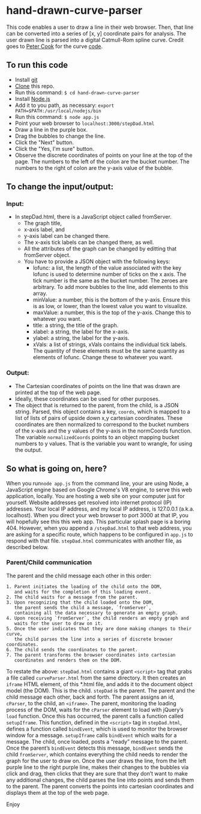 # hand-drawn-curve-parser
This code enables a user to draw a line in their web browser.  Then, that line can be converted into a series of [x, y] coordinate pairs for analysis.  The user drawn line is parsed into a digital Catmull-Rom spline curve. Credit goes to [Peter Cook](https://www.animateddata.com) for the curve [code](http://bl.ocks.org/d3indepth/b6d4845973089bc1012dec1674d3aff8).  

## To run this code

* Install [git](https://github.com/git-guides/install-git)
* [Clone](https://github.com/git-guides/git-clone) this repo.
* Run this command: `$ cd hand-drawn-curve-parser`
* Install [Node.js](https://nodejs.org/en/download/)
* Add it to you path, as necessary: `export PATH=$PATH:/usr/local/nodejs/bin`
* Run this command: `$ node app.js`
* Point your web browser to `localhost:3000/stepDad.html`
* Draw a line in the purple box.
* Drag the bubbles to change the line.
* Click the "Next" button.
* Click the "Yes, I'm sure" button.
* Observe the discrete coordinates of points on your line at the top of the page. The numbers to the left of the colon are the bucket number.  The numbers to the right of colon are the y-axis value of the bubble.





## To change the input/output:

### Input:

* In stepDad.html, there is a JavaScript object called fromServer.  
    * The graph title,
    * x-axis label, and 
    * y-axis label can be changed there. 
    * The x-axis tick labels can be changed there, as well. 
    * All the attributes of the graph can be changed by editting that fromServer object.
    * You have to provide a JSON object with the following keys:
        * lofunc: a list, the length of the value associated with the key lofunc is used to 
          determine number of ticks on the x axis. The tick number is the same as the bucket number. 
          The zeroes are arbitrary.  To add more bubbles to the line, add elements to this array.
        * minValue: a number, this is the bottom of the y-axis. Ensure this is as low, or lower, than the lowest value you want to visualize.
        * maxValue: a number, this is the top of the y-axis.  Change this to whatever you want.
        * title: a string, the title of the graph.
        * xlabel: a string, the label for the x-axis.
        * ylabel: a string, the label for the y-axis.
        * xVals: a list of strings, xVals contains the individual tick labels. 
                 The quantity of these elements must be the same quantity as elements of lofunc.
                 Change these to whatever you want.

### Output:

* The Cartesian coordinates of points on the line that was drawn are printed at the top of the web page.
* Ideally, these coordinates can be used for other purposes.
* The object that is returned to the parent, from the child, is a JSON string. Parsed, this object contains a key, `coords`, which is mapped to a list of lists of pairs of upside down x,y cartesian coordinates.  These coordinates are then normalized to correspond to the bucket numbers of the x-axis and the y values of the y-axis in the normCoords function.  The variable `normalizedCoords` points to an object mapping bucket numbers to y values.  That is the variable you want to wrangle, for using the output.


## So what is going on, here?

When you run`node app.js` from the command line, your are using Node, a JavaScript engine based on Google Chrome's V8 engine, to serve this web application, locally.  You are hosting a web site on your computer just for yourself.  Website addresses get resolved into internet protocol (IP) addresses.  Your local IP address, and my local IP address, is 127.0.0.1 (a.k.a. localhost). When you direct your web browser to port 3000 at that IP, you will hopefully see this this web app.  This particular splash page is a boring 404.  However, when you append a `/stepDad.html` to that web address, you are asking for a specific route, which happens to be configured in `app.js` to respond with that file.  `stepDad.html` communicates with another file, as described below.

### Parent/Child communication

The parent and the child message each other in this order:

    1. Parent initiates the loading of the child onto the DOM,
       and waits for the completion of this loading event.
    2. The child waits for a message from the parent.
    3. Upon recognizing that the child loaded onto the DOM,
       the parent sends the child a message, `fromServer`,
       containing all the data necessary to generate an empty graph.
    4. Upon receiving `fromServer`, the child renders an empty graph and
       waits for the user to draw on it.
    5. Once the user indicates that they are done making changes to their curve,
       the child parses the line into a series of discrete browser coordinates.
    6. The child sends the coordinates to the parent.
    7. The parent transforms the browser coordinates into cartesian
       coordinates and renders them on the DOM. 

To restate the above: `stepDad.html` contains a giant `<script>` tag that grabs a file called `curveParser.html` from the same directory.  It then creates an `iframe` HTML element, of this *.html file, and adds it to the document object model (the DOM). This is the child.  `stepDad` is the parent. The parent and the child message each other, back and forth.  The parent assigns an id, `cParser`, to the child, an `<iframe>`.  The parent, monitoring the loading process of the DOM, waits for the `cParser` element to load with jQuery’s `load` function.  Once this has occurred, the parent calls a function called `setupIframe`.  This function, defined in the `<script>` tag in `stepDad.html`, defines a function called `bindEvent`, which is used to monitor the browser window for a message.  `setupIframe` calls `bindEvent` which waits for a message.  The child, once loaded, posts a “ready” message to the parent.  Once the parent’s `bindEvent` detects this message, `bindEvent` sends the child `fromServer`, which contains everything the child needs to render the graph for the user to draw on.  Once the user draws the line, from the left purple line to the right purple line, makes their changes to the bubbles via click and drag, then clicks that they are sure that they don’t want to make any additional changes, the child parses the line into points and sends them to the parent.  The parent converts the points into cartesian coordinates and displays them at the top of the web page.


Enjoy

















